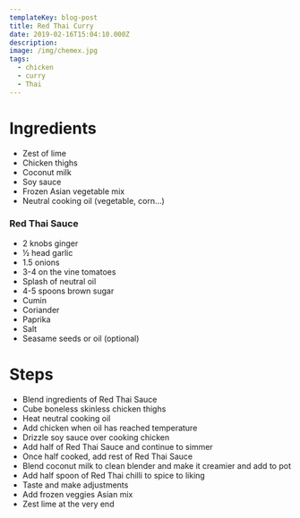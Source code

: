 ```yaml
---
templateKey: blog-post
title: Red Thai Curry
date: 2019-02-16T15:04:10.000Z
description:
image: /img/chemex.jpg
tags:
  - chicken
  - curry
  - Thai
---
```


# Ingredients

- Zest of lime
- Chicken thighs
- Coconut milk
- Soy sauce
- Frozen Asian vegetable mix
- Neutral cooking oil (vegetable, corn...)

### Red Thai Sauce

- 2 knobs ginger
- ½ head garlic
- 1.5 onions
- 3-4 on the vine tomatoes
- Splash of neutral oil
- 4-5 spoons brown sugar
- Cumin
- Coriander
- Paprika
- Salt
- Seasame seeds or oil (optional)

# Steps

- Blend ingredients of Red Thai Sauce
- Cube boneless skinless chicken thighs
- Heat neutral cooking oil
- Add chicken when oil has reached temperature
- Drizzle soy sauce over cooking chicken
- Add half of Red Thai Sauce and continue to simmer
- Once half cooked, add rest of Red Thai Sauce
- Blend coconut milk to clean blender and make it creamier and add to pot
- Add half spoon of Red Thai chilli to spice to liking
- Taste and make adjustments
- Add frozen veggies Asian mix
- Zest lime at the very end
